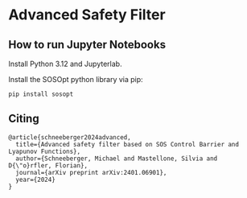 # Advanced Safety Filter



## How to run Jupyter Notebooks

Install Python 3.12 and Jupyterlab.

Install the SOSOpt python library via pip:

```
pip install sosopt
```


## Citing
```
@article{schneeberger2024advanced,
  title={Advanced safety filter based on SOS Control Barrier and Lyapunov Functions},
  author={Schneeberger, Michael and Mastellone, Silvia and D{\"o}rfler, Florian},
  journal={arXiv preprint arXiv:2401.06901},
  year={2024}
}
```